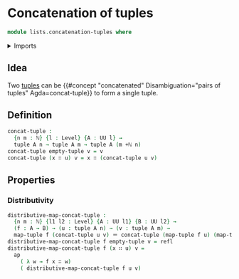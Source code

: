 # Concatenation of tuples

```agda
module lists.concatenation-tuples where
```

<details><summary>Imports</summary>

```agda
open import elementary-number-theory.addition-natural-numbers
open import elementary-number-theory.natural-numbers

open import foundation.action-on-identifications-functions
open import foundation.identity-types
open import foundation.universe-levels

open import lists.functoriality-tuples
open import lists.tuples
```

</details>

## Idea

Two [tuples](lists.tuples.md) can be {{#concept "concatenated" Disambiguation="pairs of tuples" Agda=concat-tuple}} to form a single tuple.

## Definition

```agda
concat-tuple :
  {n m : ℕ} {l : Level} {A : UU l} →
  tuple A n → tuple A m → tuple A (m +ℕ n)
concat-tuple empty-tuple v = v
concat-tuple (x ∷ u) v = x ∷ (concat-tuple u v)
```

## Properties

### Distributivity

```agda
distributive-map-concat-tuple :
  {n m : ℕ} {l1 l2 : Level} {A : UU l1} {B : UU l2} →
  (f : A → B) → (u : tuple A n) → (v : tuple A m) →
  map-tuple f (concat-tuple u v) ＝ concat-tuple (map-tuple f u) (map-tuple f v)
distributive-map-concat-tuple f empty-tuple v = refl
distributive-map-concat-tuple f (x ∷ u) v =
  ap
    ( λ w → f x ∷ w)
    ( distributive-map-concat-tuple f u v)
```
